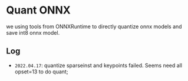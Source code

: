 # Quant ONNX

we using tools from ONNXRuntime to directly quantize onnx models and save int8 onnx model.


## Log

- `2022.04.17`: quantize sparseinst and keypoints failed. Seems need all opset=13 to do quant;
